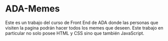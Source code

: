 # ADA-Memes
Este es un trabajo del curso de Front End de ADA donde las personas que visiten la pagina podrán hacer todos los memes que deseen. Este trabajo en particular no solo posee HTML y CSS sino que también JavaScript.
